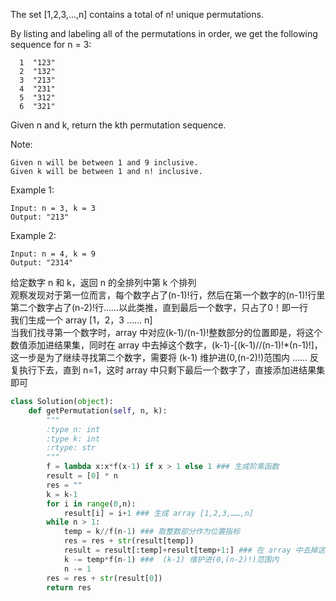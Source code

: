 The set [1,2,3,...,n] contains a total of n! unique permutations.

By listing and labeling all of the permutations in order, we get the following sequence for n = 3:
```
  1  "123"
  2  "132"
  3  "213"
  4  "231"
  5  "312"
  6  "321"
```
Given n and k, return the kth permutation sequence.

Note:

    Given n will be between 1 and 9 inclusive.
    Given k will be between 1 and n! inclusive.

Example 1:
```
Input: n = 3, k = 3
Output: "213"
```
Example 2:
```
Input: n = 4, k = 9
Output: "2314"
```
给定数字 n 和 k，返回 n 的全排列中第 k 个排列  
观察发现对于第一位而言，每个数字占了(n-1)!行，然后在第一个数字的(n-1)!行里第二个数字占了(n-2)!行……以此类推，直到最后一个数字，只占了0！即一行  
我们生成一个 array [1，2，3 …… n]  
当我们找寻第一个数字时，array 中对应(k-1)/(n-1)!整数部分的位置即是，将这个数值添加进结果集，同时在 array 中去掉这个数字，(k-1)-[(k-1)//(n-1)!*(n-1)!]，这一步是为了继续寻找第二个数字，需要将 (k-1) 维护进(0,(n-2)!)范围内 …… 反复执行下去，直到 n=1，这时 array 中只剩下最后一个数字了，直接添加进结果集即可
```python
class Solution(object):
    def getPermutation(self, n, k):
        """
        :type n: int
        :type k: int
        :rtype: str
        """
        f = lambda x:x*f(x-1) if x > 1 else 1 ### 生成阶乘函数
        result = [0] * n
        res = ""
        k = k-1
        for i in range(0,n):
            result[i] = i+1 ### 生成 array [1,2,3,……,n]
        while n > 1:
            temp = k//f(n-1) ### 取整数部分作为位置指标
            res = res + str(result[temp])
            result = result[:temp]+result[temp+1:] ### 在 array 中去掉这个数字
            k -= temp*f(n-1) ###  (k-1) 维护进(0,(n-2)!)范围内
            n -= 1
        res = res + str(result[0])
        return res 
```
